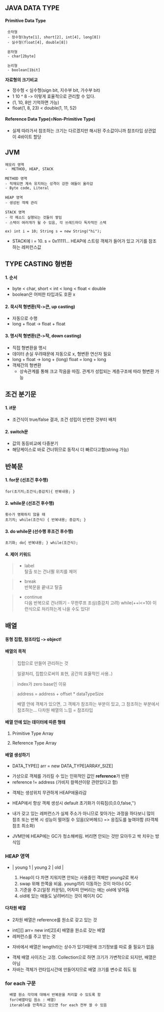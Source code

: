 ## JAVA DATA TYPE

#### Primitive Data Type

     숫자형 
     - 정수형(byte[1], short[2], int[4], long[8])
     - 실수형(float[4], double[8])

     문자형 
     - char[2byte]

     논리형 
     - boolean[1bit]
     
**자료형의 크기비교**

* 정수형 < 실수형(sign bit, 지수부 bit, 가수부 bit) 
*  1  10 ^ 8 -> 이렇게 효율적으로 관리할 수 있다. 
* (1, 10, 8만 기억하면 가능)
* float(1, 8, 23) < double(1, 11, 52) 
      
#### Reference Data Type(=Non-Primitive Type)
- 실제 따라가서 참조하는 크기는 다르겠지만 해시된 주소값이니까 참조타입 상관없이 4바이트 할당



## JVM 
    메모리 영역 
    -  METHOD, HEAP, STACK

    METHOD 영역
    - 적재되면 계속 유지하는 성격이 강한 애들이 올라감
    - Byte code, Literal
 
    HEAP 영역
    - 생성된 객체 관리
 
    STACK 영역
    - 각 메소드 실행되는 것들이 쌓임
    - 스택이 여러개가 될 수 있음, 각 쓰레드마다 독자적인 스택 
    
```ex) int i = 10; String s = new String("hi");```

- STACK에 i = 10. s = 0x11111... HEAP에 스트링 객체가 들어가 있고 거기를 참조하는 레퍼런스값



## TYPE CASTING 형변환

#### 1. 순서

*  byte < char, short < int < long < float < double 
* boolean은 어떠한 타입과도 호환 x
 
#### 2. 묵시적 형변환(작->큰, up casting)

- 자동으로 수행
- long + float -> float + float 

#### 3. 명시적 형변환(큰->작, down casting) 
- 직접 형변환을 명시
- 데이터 손실 우려때문에 자동으로 x, 형변환 연산자 필요
- long + float -> long + (long) float = long + long
- 객체간의 형변환
   - 상속관계를 통해 크고 작음을 따짐. 관계가 성립되는 계층구조에 따라 형변환 가능



## 조건 분기문
#### 1. if문 								 
- 조건식이 true/false 결과, 조건 성립이 빈번한 것부터 배치

#### 2. switch문
- 값의 동등비교에 다중분기
- 해당케이스로 바로 건너뛰므로 동작시 더 빠르다고함(string 가능)



## 반복문
#### 1. for문 (선조건 후수행)	
    for(초기치;조건식;증감치){ 반복내용; }
#### 2. while문 (선조건 후수행) 
    횟수가 명확하지 않을 때
    초기치; while(조건식) { 반복내용; 증감치; }
#### 3. do while문  (선수행 후조건 후수행)
    초기화; do{ 반복내용; } while(조건식);
       
#### 4. 제어 키워드 
>* label  
탈출 또는 건너뛸 위치를 제어

>* break       	   
반복문을 끝내고 탈출

>* continue     
   다음 반복으로 건너뛰기 - 무한루프 조심(증감치 고려) 
   while(++i<=10) 이런식으로 처리하는게 나을 수도 있다!
   
   
   
## 배열 

#### 동형 집합, 참조타입 -> object!
  
#### 배열의 목적 
> 집합으로 만들어 관리하는 것 

> 일괄처리, 집합으로써의 표현, 공간의 효율적인 사용..)

> index가 zero base인 이유 
   
> address = address + offset * dataTypeSize

> 배열 안에 객체가 있으면, 그 객체가 참조하는 부분이 있고, 그 참조하는 부분에서 참조하는... 다차원 배열의 느낌 = 참조타입
   
#### 배열 안에 있는 데이터에 따른 형태
1. Primitive Type Array

2. Reference Type Array
    
#### 배열 생성하기
* DATA_TYPE[] arr = new DATA_TYPE[ARRAY_SIZE]

 - 가상으로 객체를 가리킬 수 있는 인위적인 값인 **reference**가 반환
 - reference != address (가비지 컬렉션이랑 관련있다고 함)

* 객체는 생성위치 무관하게 HEAP에올라감 

 - HEAP에서 항상 객체 생성시 default 초기화가 이뤄짐(0,0.0,false,'')

 - 내가 갖고 있는 레퍼런스가 실제 주소가 아니므로 찾아가는 과정을 하다보니 많이 참조 또는 반복 시 성능이 떨어질 수 있음(오버헤드)
   => 응집도를 높여야함 (타객체 참조 최소화)

 - JVM안에 HEAP에는 GC가 청소해버림. 버리면 안되는 것만 모아두고 싹 치우는 방식임




### HEAP 영역
 * | young 1 | young 2 | old |

     1. Heap이 다 차면 지워지면 안되는 사용중인 객체만 young2로 복사
     2. swap 위해 한쪽을 비움. young끼리 이동하는 것이 마이너 GC
     3. 기준을 주고(일정 카운팅), 어차피 안버리는 애는 old에 넣어둠  
     4. old에 있는 애들도 날려버리는 것이 메이저 GC

   
#### 다차원 배열
 * 2차원 배열은 reference를 원소로 갖고 있는 것
   
  - int[][] arr= new int[2][4] 배열을 원소로 갖는 배열
  - 레퍼런스를 주고 받는 것
  
 * 자바에서 배열은 length라는 상수가 있기때문에 크기정보를 따로 줄 필요가 없음
  - 객체 배열 사이즈는 고정. Collection으로 하면 크기가 가변적으로 되지만, 배열은 아님
  - 자바는 객체가 런타임시간에 만들어지므로 배열 크기를 변수로 줘도 됨


### for each 구문
      배열 원소 각각에 대해서 반복문을 처리할 수 있도록 함
      for(배열타입 원소 : 배열) 
      iterable을 만족하고 있으면 for each 전부 쓸 수 있음
